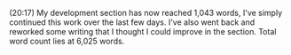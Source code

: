 (20:17)
My development section has now reached 1,043 words, I've simply continued this work over the last few days. I've also went back and reworked some writing that I thought I could improve in the section. Total word count lies at 6,025 words.